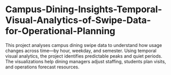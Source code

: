 # Campus-Dining-Insights-Temporal-Visual-Analytics-of-Swipe-Data-for-Operational-Planning
This project analyses campus dining swipe data to understand how usage changes across time—by hour, weekday, and semester. Using temporal visual analytics, the project identifies predictable peaks and quiet periods. The visualizations help dining managers adjust staffing, students plan visits, and operations forecast resources. 
